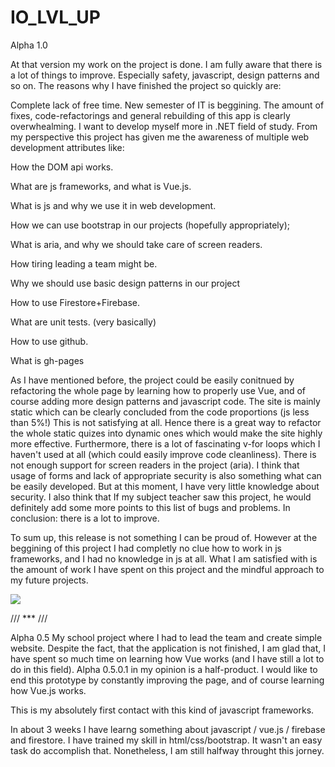 # IO_LVL_UP

Alpha 1.0

At that version my work on the project is done. I am fully aware that there is a lot of things to improve. Especially safety, javascript, design patterns and so on. The reasons why I have finished the project so quickly are:

Complete lack of free time.
New semester of IT is beggining.
The amount of fixes, code-refactorings and general rebuilding of this app is clearly overwhealming.
I want to develop myself more in .NET field of study.
From my perspective this project has given me the awareness of multiple web development attributes like:

<p>How the DOM api works.</p>
<p>What are js frameworks, and what is Vue.js.</p>
<p>What is js and why we use it in web development.</p>
<p>How we can use bootstrap in our projects (hopefully appropriately);</p>
<p>What is aria, and why we should take care of screen readers.</p>
<p>How tiring leading a team might be.</p>
<p>Why we should use basic design patterns in our project</p>
<p>How to use Firestore+Firebase.</p>
<p>What are unit tests. (very basically)</p>
<p>How to use github.</p>
<p>What is gh-pages</p>

As I have mentioned before, the project could be easily conitnued by refactoring the whole page by learning how to properly use Vue, and of course adding more design patterns and javascript code. The site is mainly static which can be clearly concluded from the code proportions (js less than 5%!) This is not satisfying at all. Hence there is a great way to refactor the whole static quizes into dynamic ones which would make the site highly more effective. Furthermore, there is a lot of fascinating v-for loops which I haven't used at all (which could easily improve code cleanliness). There is not enough support for screen readers in the project (aria). I think that usage of forms and lack of appropriate security is also something what can be easily developed. But at this moment, I have very little knowledge about security. I also think that If my subject teacher saw this project, he would definitely add some more points to this list of bugs and problems. In conclusion: there is a lot to improve.

To sum up, this release is not something I can be proud of. However at the beggining of this project I had completly no clue how to work in js frameworks, and I had no knowledge in js at all. What I am satisfied with is the amount of work I have spent on this project and the mindful approach to my future projects.

<img src=https://i.redd.it/rskneik2r4h41.jpg></img>


/// *** /// 

Alpha 0.5
My school project where I had to lead the team and create simple website.
Despite the fact, that the application is not finished, I am glad that, I have spent so much time on learning how Vue works (and I have still a lot to do in this field). Alpha 0.5.0.1 in my opinion is a half-product. I would like to end this prototype by constantly improving the page, and of course learning how Vue.js works.

This is my absolutely first contact with this kind of javascript frameworks.

In about 3 weeks I have learng something about javascript / vue.js / firebase and firestore. I have trained my skill in html/css/bootstrap. It wasn't an easy task do accomplish that. Nonetheless, I am still halfway throught this jorney.
